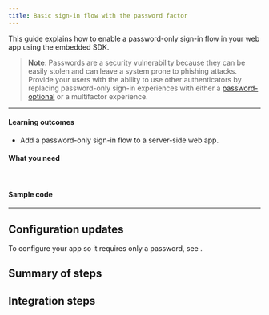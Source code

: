 ```yaml
---
title: Basic sign-in flow with the password factor
---
```


<ApiLifecycle access="ie" />

This guide explains how to enable a password-only sign-in flow in your web app using the embedded SDK.

> **Note**: Passwords are a security vulnerability because they can be easily stolen and can leave a system prone to phishing attacks. Provide your users with the ability to use other authenticators by replacing password-only sign-in experiences with either a [password-optional](https://developer.okta.com/docs/guides/pwd-optional-overview) or a multifactor experience.
<StackSnippet snippet="pwdoptionalusecase" />

---

#### Learning outcomes

- Add a password-only sign-in flow to a server-side web app.

#### What you need

<StackSnippet snippet="whatyouneed" />
<br />

#### Sample code

<StackSnippet snippet="samplecode" />

---

## Configuration updates

To configure your app so it requires only a password, see <StackSnippet snippet="configureyourapp" inline />.

## Summary of steps

<StackSnippet snippet="summaryofsteps" />

## Integration steps

<StackSnippet snippet="integrationsteps" />

<StackSnippet snippet="getuserprofile" />
